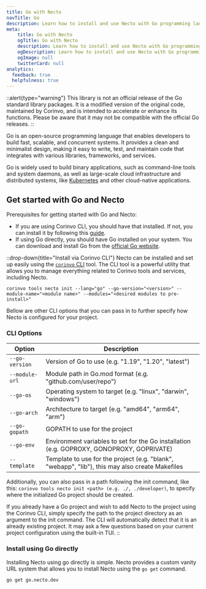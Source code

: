 ```yaml
---
title: Go with Necto
navTitle: Go
description: Learn how to install and use Necto with Go programming language.
meta: 
    title: Go with Necto
    ogTitle: Go with Necto
    description: Learn how to install and use Necto with Go programming language.
    ogDescription: Learn how to install and use Necto with Go programming language.
    ogImage: null
    twitterCard: null
analytics:
  feedback: true
  helpfulness: true
---
```


::alert{type="warning"}
This library is not an official release of the Go standard library packages. It is a modified version of the original code, maintained by Corinvo, and is intended to accelerate or enhance its functions. Please be aware that it may not be compatible with the official Go releases.
::

Go is an open-source programming language that enables developers to build fast, scalable, and concurrent systems. It provides a clean and minimalist design, making it easy to write, test, and maintain code that integrates with various libraries, frameworks, and services.

Go is widely used to build binary applications, such as command-line tools and system daemons, as well as large-scale cloud infrastructure and distributed systems, like [Kubernetes](https://kubernetes.io) and other cloud-native applications.

## Get started with Go and Necto

Prerequisites for getting started with Go and Necto:
- If you are using Corinvo CLI, you should have that installed. If not, you can install it by following this [guide](https://cli.corinvo.dev/install).
- If using Go directly, you should have Go installed on your system. You can download and install Go from the [official Go website](https://golang.org/dl). 

::drop-down{title="Install via Corinvo CLI"}
Necto can be installed and set up easily using the [`corinvo` CLI](https://cli.corinvo.dev) tool. The CLI tool is a powerful utility that allows you to manage everything related to Corinvo tools and services, including Necto.

```shellscript [terminal]
corinvo tools necto init --lang="go" --go-version="<version>" --module-name="<module name>" --modules="<desired modules to pre-install>"
```

Bellow are other CLI options that you can pass in to further specify how Necto is configured for your project.

### CLI Options
 
| Option | Description |
| ------ | ----------- |
| `--go-version` | Version of Go to use (e.g. "1.19", "1.20", "latest") |
| `--module-url` | Module path in Go.mod format (e.g. "github.com/user/repo") |
| `--go-os` | Operating system to target (e.g. "linux", "darwin", "windows") |
| `--go-arch` | Architecture to target (e.g. "amd64", "arm64", "arm") |
| `--go-gopath` | GOPATH to use for the project |
| `--go-env` | Environment variables to set for the Go installation (e.g. GOPROXY, GONOPROXY, GOPRIVATE) |
| `--template` | Template to use for the project (e.g. "blank", "webapp", "lib"), this may also create Makefiles |

Additionally, you can also pass in a path following the init command, like this: `corinvo tools necto init <path> (e.g. ./, ./developer)`, to specify where the initialized Go project should be created.

If you already have a Go project and wish to add Necto to the project using the Corinvo CLI, simply specify the path to the project directory as an argument to the init command. The CLI will automatically detect that it is an already existing project. It may ask a few questions based on your current project configuration using the built-in TUI.
::


### Install using Go directly

Installing Necto using go directly is simple. Necto provides a custom vanity URL system that allows you to install Necto using the `go get` command.

```shellscript [terminal]
go get go.necto.dev
```



